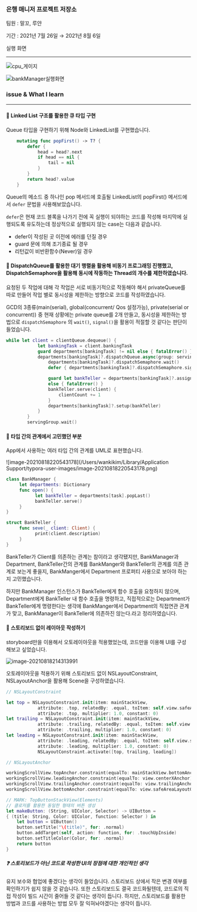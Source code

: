 ### 은행 매니저 프로젝트 저장소




  팀원 : 말꼬, 루얀

  기간 : 2021년 7월 26일 → 2021년 8월 6일



  실행 화면

  ---

  ![cpu_게이지](https://user-images.githubusercontent.com/57824307/129929638-e5de9809-4c00-4f51-b416-173186a4e396.gif)

  ![bankManager실행화면](https://user-images.githubusercontent.com/57824307/129929649-eedee85e-90be-4e4c-9f57-01c00cae8dd6.gif)


  ### issue & What I learn

  ---

  #### 🚨 Linked List 구조를 활용한 큐 타입 구현


  Queue 타입을 구현하기 위해 Node와 LinkedList를 구현했습니다.

  ```swift
      mutating func popFirst() -> T? {
          defer {
              head = head?.next
              if head == nil {
                  tail = nil
              }
          }
          return head?.value
      }
  ```

  Queue의 메소드 중 하나인 pop 메서드에 호출될 LinkedList의 popFirst() 메서드에서 `defer` 문법을 사용해보았습니다.


  `defer`은 현재 코드 블록을 나가기 전에 꼭 실행이 되야하는 코드를 작성해 마지막에 실행되도록 유도하는데 정상적으로 실행되지 않는 case는 다음과 같습니다.

  - defer이 작성된 곳 이전에 에러를 던질 경우
  - guard 문에 의해 조기종료 될 경우
  - 리턴값이 비반환함수(Never)일 경우



  #### 🚨  **DispatchQueue를 활용한 대기 행렬을 활용해 비동기 프로그래밍 진행**했고, **DispatchSemaphore을 활용해 동시에 작동하는 Thread의 개수를 제한**하였습니다.

  요청된 두 작업에 대해 각 작업은 서로 비동기적으로 작동해야 해서 privateQueue를 따로 만들어 작업 별로 동시성을 제한하는 방향으로 코드를 작성하였습니다.


  GCD의 3종류(main(serial), global(concurrent/ Qos 설정가능), private(serial or concurrent)) 중 현재 상황에는 
   private queue를 2개 만들고, 동시성을 제한하는 방법으로  `dispatchSemaphore` 의 `wait()`, `signal()`을 활용이 적절할 것 같다는 판단이 들었습니다.

  ```swift
  while let client = clientQueue.dequeue() {
              let bankingTask = client.bankingTask
              guard departments[bankingTask] != nil else { fatalError() }
              departments[bankingTask]?.dispatchQueue.async(group: servingGroup) { [self] in
                  departments[bankingTask]?.dispatchSemaphore.wait()
                  defer { departments[bankingTask]?.dispatchSemaphore.signal() }

                  guard let bankTeller = departments[bankingTask]?.assignBankTeller() 
                  else { fatalError() }
                  bankTeller.serve(client) {
                      clientCount += 1
                  }
                  departments[bankingTask]?.setup(bankTeller)
              }
          }
          servingGroup.wait()
  ```




  #### 🚨 타입 간의 관계에서 고민했던 부분


  App에서 사용하는 여러 타입 간의 관계를 UML로 표현했습니다.


  ![image-20210818220543178](/Users/wankikim/Library/Application Support/typora-user-images/image-20210818220543178.png)

  ```swift
  class BankManager {
       let departments: Dictionary
       func open() {
             let bankTeller = departments[task].popLast()
             bankTeller.serve()
       }
  }

  struct BankTeller {
       func seve(_ client: Client) {
             print(client.description)
       }
  }
  ```


  BankTeller가 Client를 의존하는 관계는 참이라고 생각됐지만, BankManager과 Department, BankTeller간의 관계를 BankManger와 BankTeller의 관계를 의존 관계로 보는게 좋을지, BankManger에서 Department 프로퍼티 사용으로 보아야 하는지 고민했습니다.


  하지만 BankManager 인스턴스가 BankTeller에게 함수 호출을 요청하지 않으며, Department에게 BankTeller 내 함수 호출을 명령하고, 직접적으로는 Department가 BankTeller에게 명령한다는 생각에 BankManger에서 Department의 직접연관 관계가 맞고, BankManager이 BankTeller에 의존하진 않는다.라고 정리하였습니다.






  #### 🚨 스토리보드 없이 레이아웃 작성하기

  storyboard만을 이용해서 오토레이아웃을 적용했었는데, 코드만을 이용해 UI를 구성해보고 싶었습니다.

  ![image-20210818214313991](https://user-images.githubusercontent.com/57824307/129929990-3eaf734d-e8d5-49c0-898e-ff3520726ffe.png)

  오토레이아웃을 적용하기 위해 스토리보드 없이 NSLayoutConstraint, NSLayoutAnchor을 활용해 Scene을 구성하였습니다.


  ```swift
  // NSLayoutConstraint

  let top = NSLayoutConstraint.init(item: mainStackView,
              attribute: .top, relatedBy: .equal, toItem: self.view.safeAreaLayoutGuide,
              attribute: .top, multiplier: 1.0, constant: 0)
  let trailing = NSLayoutConstraint.init(item: mainStackView,
              attribute: .trailing, relatedBy: .equal, toItem: self.view.safeAreaLayoutGuide,
              attribute: .trailing, multiplier: 1.0, constant: 0)
  let leading = NSLayoutConstraint.init(item: mainStackView,
              attribute: .leading, relatedBy: .equal, toItem: self.view.safeAreaLayoutGuide,
              attribute: .leading, multiplier: 1.0, constant: 0)
              NSLayoutConstraint.activate([top, trailing, leading])

  // NSLayoutAnchor

  workingScrollView.topAnchor.constraint(equalTo: mainStackView.bottomAnchor).isActive = true
  workingScrollView.leadingAnchor.constraint(equalTo: view.centerXAnchor).isActive = true
  workingScrollView.trailingAnchor.constraint(equalTo: view.trailingAnchor).isActive = true
  workingScrollView.bottomAnchor.constraint(equalTo: view.safeAreaLayoutGuide.bottomAnchor).isActive = true

  ```


  ```swift
  // MARK: TopButtonStackView(Elements)
  // 클로저를 활용한 동일한 형태의 버튼 생성
  let makeButton: (String, UIColor, Selector) -> UIButton = 
  { (title: String, Color: UIColor, function: Selector ) in
      let button = UIButton()
      button.setTitle("\(title)", for: .normal)
      button.addTarget(self, action: function, for: .touchUpInside)
      button.setTitleColor(Color, for: .normal)
      return button
  }

  ```

  ##### ❓ 스토리보드가 아닌 코드로 작성한 UI의 장점에 대한 개인적인 생각 

  유지 보수와 협업에 좋겠다는 생각이 들었습니다. 스토리보드 상에서 작은 변경 여부를 확인하기가 쉽지 않을 것 같습니다. 또한 스토리보드도 결국 코드화될텐데, 코드로의 직접 작성이 빌드 시간이 줄어들 것 같다는 생각이 듭니다. 하지만, 스토리보드를 활용한 방법과 코드를 사용하는 방법 모두 잘 익혀놔야겠다는 생각이 듭니다.

